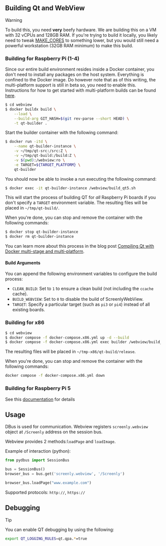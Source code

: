 ## Building Qt and WebView

> [!WARNING]
> To build this, you need **very** beefy hardware. We are building this on a VM with 32 vCPUs and 128GB RAM. If you're trying to build it locally, you likely need to tweak [MAKE_CORES](https://github.com/Screenly/screenly-ose/blob/master/webview/build_qt5.sh#L12) to something lower, but you would still need a powerful workstation (32GB RAM minimum) to make this build.

### Building for Raspberry Pi (1-4)

Since our entire build environment resides inside a Docker container, you don't need to install any packages on the host system. Everything is confined to the Docker image. Do however note that as of this writing, the multi-platform support is still in beta so, you need to enable this. Instructions for how to get started with multi-platform builds can be found [here](https://medium.com/@artur.klauser/building-multi-architecture-docker-images-with-buildx-27d80f7e2408).

```bash
$ cd webview
$ docker buildx build \
    --load \
    --build-arg GIT_HASH=$(git rev-parse --short HEAD) \
    -t qt-builder .
```

Start the builder container with the following command:

```bash
$ docker run -itd \
    --name qt-builder-instance \
    -v ~/tmp/qt-src:/src:Z \
    -v ~/tmp/qt-build:/build:Z \
    -v $(pwd):/webview:ro \
    -e TARGET=${TARGET_PLATFORM} \
    qt-builder
```

You should now be able to invoke a run executing the following command:

```bash
$ docker exec -it qt-builder-instance /webview/build_qt5.sh
```

This will start the process of building QT for *all* Raspberry Pi boards if you don't specify a `TARGET` environment variable.
The resulting files will be placed in `~/tmp/qt-build/`.

When you're done, you can stop and remove the container with the following commands:

```bash
$ docker stop qt-builder-instance
$ docker rm qt-builder-instance
```

You can learn more about this process in the blog post [Compiling Qt with Docker multi-stage and multi-platform](https://www.docker.com/blog/compiling-qt-with-docker-multi-stage-and-multi-platform/).

#### Build Arguments

You can append the following environment variables to configure the build process:

* `CLEAN_BUILD`: Set to `1` to ensure a clean build (not including the `ccache` cache).
* `BUILD_WEBVIEW`:  Set to `0` to disable the build of ScreenlyWebView.
* `TARGET`: Specify a particular target (such as `pi3` or `pi4`) instead of all existing boards.

### Building for x86

```bash
$ cd webview
$ docker compose -f docker-compose.x86.yml up -d --build
$ docker compose -f docker-compose.x86.yml exec builder /webview/build_x86.sh
```

The resulting files will be placed in `~/tmp-x86/qt-build/release`.

When you're done, you can stop and remove the container with the following commands:

```bash
docker compose -f docker-compose.x86.yml down
```

### Building for Raspberry Pi 5

See this [documentation](/webview/docs/build_webview_for_pi5.md) for details

## Usage

DBus is used for communication.
Webview registers `screenly.webview` object at `/Screenly` address on the session bus.

Webview provides 2 methods:`loadPage` and `loadImage`.

Example of interaction (python):

```python
from pydbus import SessionBus

bus = SessionBus()
browser_bus = bus.get('screenly.webview', '/Screenly')

browser_bus.loadPage("www.example.com")
```

Supported protocols: `http://`, `https://`

## Debugging

> [!TIP]
> You can enable QT debugging by using the following:
> ```bash
> export QT_LOGGING_RULES=qt.qpa.*=true
> ```
